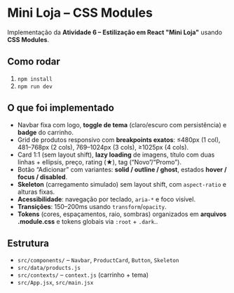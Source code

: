 # Mini Loja – CSS Modules

Implementação da **Atividade 6 – Estilização em React "Mini Loja"** usando **CSS Modules**.

## Como rodar
1. `npm install`
2. `npm run dev`

## O que foi implementado
- Navbar fixa com logo, **toggle de tema** (claro/escuro com persistência) e **badge** do carrinho.
- Grid de produtos responsivo com **breakpoints exatos**: ≤480px (1 col), 481–768px (2 cols), 769–1024px (3 cols), ≥1025px (4 cols).
- Card 1:1 (sem layout shift), **lazy loading** de imagens, título com duas linhas + ellipsis, preço, rating (★), tag (“Novo”/“Promo”).
- Botão “Adicionar” com variantes: **solid / outline / ghost**, estados **hover / focus / disabled**.
- **Skeleton** (carregamento simulado) sem layout shift, com `aspect-ratio` e alturas fixas.
- **Acessibilidade**: navegação por teclado, `aria-*` e foco visível.
- **Transições**: 150–200ms usando `transform`/`opacity`.
- **Tokens** (cores, espaçamentos, raio, sombras) organizados em **arquivos .module.css** e tokens globais via `:root` + `.dark`..

## Estrutura
- `src/components/` – `Navbar`, `ProductCard`, `Button`, `Skeleton`
- `src/data/products.js`
- `src/contexts/` – `context.js` (carrinho + tema)
- `src/App.jsx`, `src/main.jsx`

